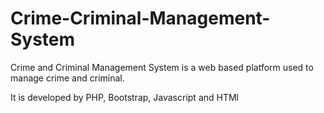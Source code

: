 # Crime-Criminal-Management-System
Crime and Criminal Management System is a web based platform used to manage crime and criminal.

It is developed by PHP, Bootstrap, Javascript and HTMl
